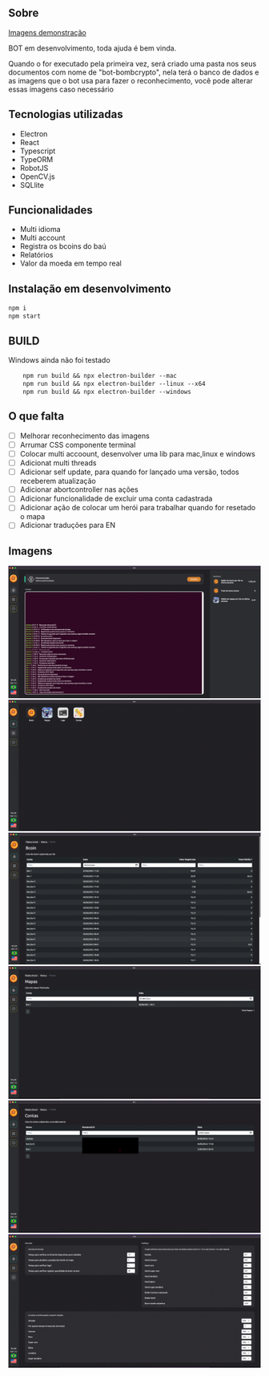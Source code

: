 ## Sobre

[Imagens demonstração](#Imagens)

BOT em desenvolvimento, toda ajuda é bem vinda.

Quando o for executado pela primeira vez, será criado uma pasta nos seus documentos com nome de "bot-bombcrypto", nela terá o banco de dados e as imagens que o bot usa para fazer o reconhecimento, você pode alterar essas imagens caso necessário

## Tecnologias utilizadas

-   Electron
-   React
-   Typescript
-   TypeORM
-   RobotJS
-   OpenCV.js
-   SQLlite

## Funcionalidades

-   Multi idioma
-   Multi account
-   Registra os bcoins do baú
-   Relatórios
-   Valor da moeda em tempo real

## Instalação em desenvolvimento

```
npm i
npm start
```

## BUILD

Windows ainda não foi testado

```
    npm run build && npx electron-builder --mac
    npm run build && npx electron-builder --linux --x64
    npm run build && npx electron-builder --windows
```

## O que falta

-   [ ] Melhorar reconhecimento das imagens
-   [ ] Arrumar CSS componente terminal
-   [ ] Colocar multi accoount, desenvolver uma lib para mac,linux e windows
-   [ ] Adicionat multi threads
-   [ ] Adicionar self update, para quando for lançado uma versão, todos receberem atualização
-   [ ] Adicionar abortcontroller nas ações
-   [ ] Adicionar funcionalidade de excluir uma conta cadastrada
-   [ ] Adicionar ação de colocar um herói para trabalhar quando for resetado o mapa
-   [ ] Adicionar traduções para EN

## Imagens

![alt text](https://github.com/lucasvieceli/bot-electron/blob/main/1.png?raw=true)
![alt text](https://github.com/lucasvieceli/bot-electron/blob/main/2.png?raw=true)
![alt text](https://github.com/lucasvieceli/bot-electron/blob/main/3.png?raw=true)
![alt text](https://github.com/lucasvieceli/bot-electron/blob/main/4.png?raw=true)
![alt text](https://github.com/lucasvieceli/bot-electron/blob/main/5.png?raw=true)
![alt text](https://github.com/lucasvieceli/bot-electron/blob/main/6.png?raw=true)
